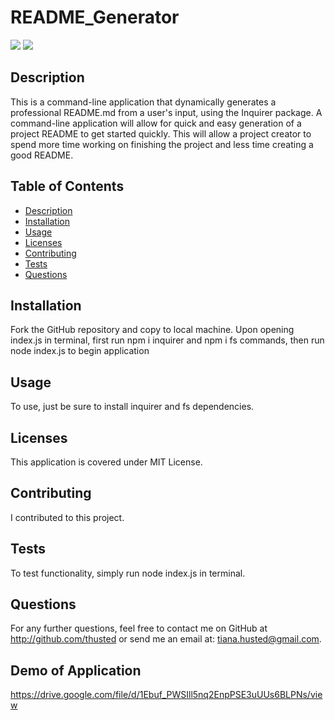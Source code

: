 # README_Generator

![](https://img.shields.io/github/issues/thusted/README_Generator) ![](https://img.shields.io/apm/l/vim-mode)

## Description
This is a command-line application that dynamically generates a professional README.md from a user's input, using the Inquirer package. A command-line application will allow for quick and easy generation of a project README to get started quickly. This will allow a project creator to spend more time working on finishing the project and less time creating a good README.

## Table of Contents
* [Description](#Description)
* [Installation](#Installation)
* [Usage](#Usage)
* [Licenses](#Licenses)
* [Contributing](#Contributing)
* [Tests](#Tests)
* [Questions](#Questions)

## Installation
Fork the GitHub repository and copy to local machine. Upon opening index.js in terminal, first run npm i inquirer and npm i fs commands, then run node index.js to begin application

## Usage
To use, just be sure to install inquirer and fs dependencies.

## Licenses
This application is covered under MIT License.

## Contributing
I contributed to this project.

## Tests
To test functionality, simply run node index.js in terminal.

## Questions
For any further questions, feel free to contact me on GitHub at http://github.com/thusted or send me an email at: tiana.husted@gmail.com.

## Demo of Application
https://drive.google.com/file/d/1Ebuf_PWSIll5nq2EnpPSE3uUUs6BLPNs/view 
